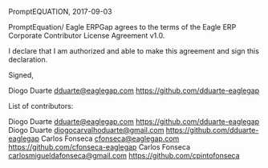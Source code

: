 PromptEQUATION, 2017-09-03

PromptEquation/ Eagle ERPGap agrees to the terms of the Eagle ERP Corporate Contributor License
Agreement v1.0.

I declare that I am authorized and able to make this agreement and sign this
declaration.

Signed,

Diogo Duarte dduarte@eaglegap.com https://github.com/dduarte-eaglegap

List of contributors:

Diogo Duarte dduarte@eaglegap.com https://github.com/dduarte-eaglegap
Diogo Duarte diogocarvalhoduarte@gmail.com https://github.com/dduarte-eaglegap
Carlos Fonseca cfonseca@eaglegap.com https://github.com/cfonseca-eaglegap
Carlos Fonseca carlosmigueldafonseca@gmail.com https://github.com/cpintofonseca
